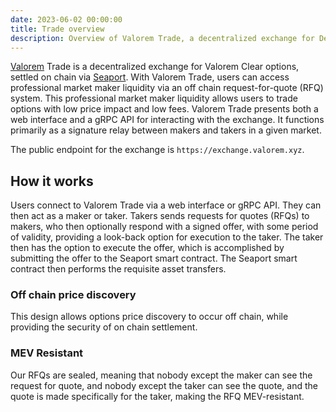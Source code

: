 ```yaml
---
date: 2023-06-02 00:00:00
title: Trade overview
description: Overview of Valorem Trade, a decentralized exchange for DeFi options.
---
```


[Valorem](https://valorem.xyz/) Trade is a decentralized exchange for
Valorem Clear options, settled on chain via
[Seaport](https://github.com/ProjectOpenSea/seaport). With Valorem Trade, users
can access professional market maker liquidity via an off chain
request-for-quote (RFQ) system. This professional market maker liquidity
allows users to trade options with low price impact and low fees. Valorem Trade
presents both a web interface and a gRPC API for interacting with the exchange.
It functions primarily as a signature relay between makers and takers in a given 
market.

The public endpoint for the exchange is `https://exchange.valorem.xyz`.

## How it works

Users connect to Valorem Trade via a web interface or gRPC API. They can then
act as a maker or taker. Takers sends requests for quotes (RFQs) to
makers, who then optionally respond with a signed offer, with some period of
validity, providing a look-back option for execution to the taker. The taker
then has the option to execute the offer, which is accomplished by submitting
the offer to the Seaport smart contract. The Seaport smart contract then
performs the requisite asset transfers.

### Off chain price discovery

This design allows options price discovery to occur off chain, while providing 
the security of on chain settlement.

### MEV Resistant

Our RFQs are sealed, meaning that nobody except the maker can see the request 
for quote, and nobody except the taker can see the quote, and the quote is made 
specifically for the taker, making the RFQ MEV-resistant.